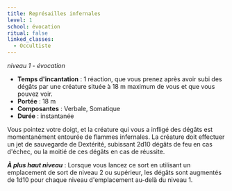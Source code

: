 ```yaml
---
title: Représailles infernales
level: 1
school: évocation
ritual: false
linked_classes:
  - Occultiste
---
```

*niveau 1 - évocation*

- **Temps d'incantation** : 1 réaction, que vous prenez après avoir subi des dégâts par une créature située à 18 m maximum de vous et que vous pouvez voir.
- **Portée** : 18 m
- **Composantes** : Verbale, Somatique
- **Durée** : instantanée

Vous pointez votre doigt, et la créature qui vous a infligé des dégâts est momentanément entourée de flammes infernales. La créature doit effectuer un jet de sauvegarde de Dextérité, subissant 2d10 dégâts de feu en cas d'échec, ou la moitié de ces dégâts en cas de réussite.

***À plus haut niveau*** : Lorsque vous lancez ce sort en utilisant un emplacement de sort de niveau 2 ou supérieur, les dégâts sont augmentés de 1d10 pour chaque niveau d'emplacement au-delà du niveau 1.